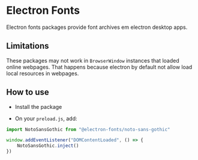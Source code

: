 # Electron Fonts

Electron fonts packages provide font archives em electron desktop apps.

## Limitations

These packages may not work in `BrowserWindow` instances that loaded online webpages. That happens because electron by default not allow load local resources in webpages.

## How to use

* Install the package

* On your `preload.js`, add:

```ts
import NotoSansGothic from "@electron-fonts/noto-sans-gothic"

window.addEventListener("DOMContentLoaded", () => {
    NotoSansGothic.inject()
})
```
